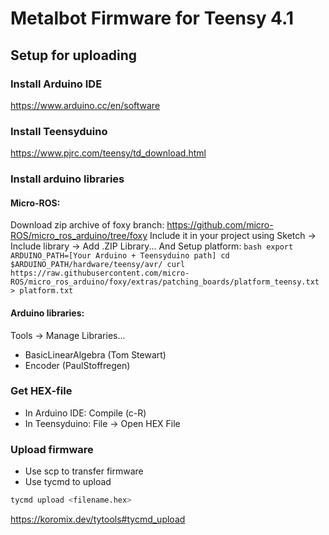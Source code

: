 # Metalbot Firmware for Teensy 4.1

## Setup for uploading

### Install Arduino IDE
https://www.arduino.cc/en/software

### Install Teensyduino
https://www.pjrc.com/teensy/td_download.html

### Install arduino libraries
#### Micro-ROS:
  Download zip archive of foxy branch: https://github.com/micro-ROS/micro_ros_arduino/tree/foxy
Include it in your project using Sketch -> Include library -> Add .ZIP Library...
And Setup platform:
    ```bash
    export ARDUINO_PATH=[Your Arduino + Teensyduino path]
    cd $ARDUINO_PATH/hardware/teensy/avr/
    curl https://raw.githubusercontent.com/micro-ROS/micro_ros_arduino/foxy/extras/patching_boards/platform_teensy.txt > platform.txt
    ```
#### Arduino libraries:
 Tools -> Manage Libraries...
  - BasicLinearAlgebra (Tom Stewart)
  - Encoder (PaulStoffregen)

### Get HEX-file
  - In Arduino IDE: Compile (c-R)
  - In Teensyduino: File -> Open HEX File

### Upload firmware
  - Use scp to transfer firmware
  - Use tycmd to upload
  ```bash
  tycmd upload <filename.hex>
  ```
  https://koromix.dev/tytools#tycmd_upload
